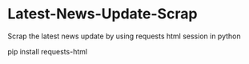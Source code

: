 # Latest-News-Update-Scrap
Scrap the latest news update by using requests html session in python


pip install requests-html
